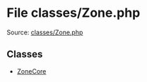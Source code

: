 File classes/Zone.php
=========

Source: [classes/Zone.php](https://github.com/PrestaShop/PrestaShop/blob/1.5.6.3/classes/Zone.php)


Classes
-------

* [ZoneCore](class.ZoneCore.md)

